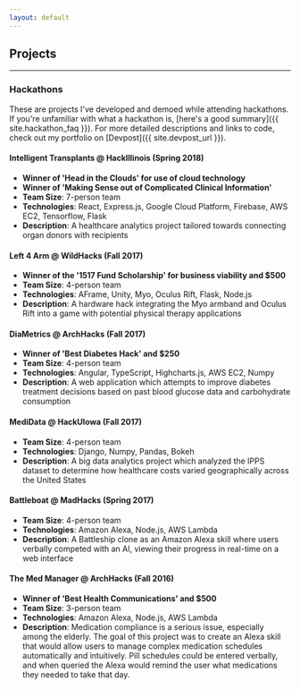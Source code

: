 ```yaml
---
layout: default
---
```


## Projects

---

### Hackathons
These are projects I've developed and demoed while attending hackathons. 
If you're unfamiliar with what a hackathon is, [here's a good summary]({{ site.hackathon_faq }}). 
For more detailed descriptions and links to code, check out my portfolio on [Devpost]({{ site.devpost_url }}).

#### Intelligent Transplants @ HackIllinois (Spring 2018)
- **Winner of 'Head in the Clouds' for use of cloud technology**
- **Winner of 'Making Sense out of Complicated Clinical Information'**
- **Team Size**: 7-person team
- **Technologies**: React, Express.js, Google Cloud Platform, Firebase, AWS EC2, Tensorflow, Flask
- **Description**: A healthcare analytics project tailored towards connecting organ donors with recipients

#### Left 4 Arm @ WildHacks (Fall 2017)
- **Winner of the '1517 Fund Scholarship' for business viability and $500**
- **Team Size**: 4-person team
- **Technologies**: AFrame, Unity, Myo, Oculus Rift, Flask, Node.js
- **Description**: A hardware hack integrating the Myo armband and Oculus Rift into a game with potential physical therapy applications

#### DiaMetrics @ ArchHacks (Fall 2017)
- **Winner of 'Best Diabetes Hack' and $250**
- **Team Size**: 4-person team
- **Technologies**: Angular, TypeScript, Highcharts.js, AWS EC2, Numpy
- **Description**: A web application which attempts to improve diabetes treatment decisions based on past blood glucose data and carbohydrate consumption

#### MediData @ HackUIowa (Fall 2017)
- **Team Size**: 4-person team
- **Technologies**: Django, Numpy, Pandas, Bokeh
- **Description**: A big data analytics project which analyzed the IPPS dataset to determine how healthcare costs varied geographically across the United States

#### Battleboat @ MadHacks (Spring 2017)
- **Team Size**: 4-person team
- **Technologies**: Amazon Alexa, Node.js, AWS Lambda
- **Description**: A Battleship clone as an Amazon Alexa skill where users verbally competed with an AI, viewing their progress in real-time on a web interface

#### The Med Manager @ ArchHacks (Fall 2016)
- **Winner of 'Best Health Communications' and $500**
- **Team Size**: 3-person team
- **Technologies**: Amazon Alexa, Node.js, AWS Lambda
- **Description**: Medication compliance is a serious issue, especially among the elderly. The goal of this project was to create an Alexa skill that would allow users to manage complex medication schedules automatically and intuitively. Pill schedules could be entered verbally, and when queried the Alexa would remind the user what medications they needed to take that day.

<!--
---

### School

These are projects I've developed during my time at the University of Iowa.

#### Spectrum Analyzer @ Embedded Systems (Spring 2018)
- TODO
-->
